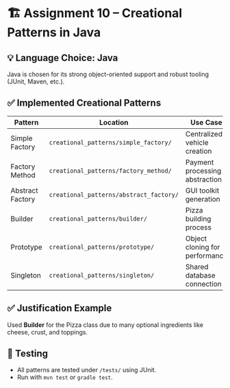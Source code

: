 # 🏗️ Assignment 10 – Creational Patterns in Java

## 💡 Language Choice: Java
Java is chosen for its strong object-oriented support and robust tooling (JUnit, Maven, etc.).

## ✅ Implemented Creational Patterns

| Pattern          | Location                               | Use Case                                 |
|------------------|----------------------------------------|-------------------------------------------|
| Simple Factory   | `creational_patterns/simple_factory/`  | Centralized vehicle creation              |
| Factory Method   | `creational_patterns/factory_method/`  | Payment processing abstraction            |
| Abstract Factory | `creational_patterns/abstract_factory/`| GUI toolkit generation                    |
| Builder          | `creational_patterns/builder/`         | Pizza building process                    |
| Prototype        | `creational_patterns/prototype/`       | Object cloning for performance            |
| Singleton        | `creational_patterns/singleton/`       | Shared database connection                |

## ✅ Justification Example
Used **Builder** for the Pizza class due to many optional ingredients like cheese, crust, and toppings.

## 🧪 Testing
- All patterns are tested under `/tests/` using JUnit.
- Run with `mvn test` or `gradle test`.
